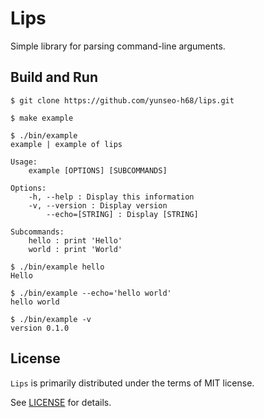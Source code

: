 # Lips

Simple library for parsing command-line arguments.

## Build and Run

```
$ git clone https://github.com/yunseo-h68/lips.git

$ make example

$ ./bin/example
example | example of lips

Usage:
	example [OPTIONS] [SUBCOMMANDS]

Options:
	-h, --help : Display this information
	-v, --version : Display version
	    --echo=[STRING] : Display [STRING]

Subcommands:
	hello : print 'Hello'
	world : print 'World'

$ ./bin/example hello
Hello

$ ./bin/example --echo='hello world'
hello world

$ ./bin/example -v
version 0.1.0

```

## License

`Lips` is primarily distributed under the terms of MIT license.

See [LICENSE](./LICENSE) for details.
